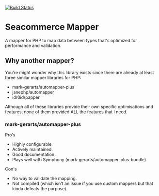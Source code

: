 [![Build Status](https://travis-ci.org/Seacommerce/php-mapper.svg?branch=master)](https://travis-ci.org/Seacommerce/php-mapper)

# Seacommerce Mapper

A mapper for PHP to map data between types that's optimized for
performance and validation.

## Why another mapper?
You're might wonder why this library exists since there are already 
at least three similar mapper libraries for PHP:

- mark-gerarts/automapper-plus
- janephp/automapper
- idr0id/papper

Although all of these libraries provide their own specific 
optimisations and features, none of them provided ALL the features
that I need.

### mark-gerarts/automapper-plus
Pro's
- Highly configurable.
- Actively maintained.
- Good documentation.
- Plays well with Symphony (mark-gerarts/automapper-plus-bundle)

Con's
- No way to validate the mapping.
- Not compiled (which isn't an issue if you use custom mappers but that
kinda defeats the purpose).

